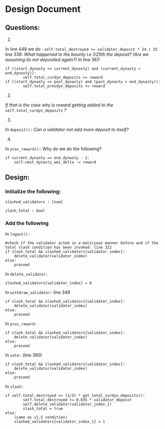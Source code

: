 # Design Document

## Questions:
1)
In line 448 we do : `self.total_destroyed += validator_deposit * 24 / 25`
line 336: *What happened to the bounty i.e 1/25th the deposit? (Are we assuming its not deposited again?)*
In line 367:     

	if ((start_dynasty <= current_dynasty) and (current_dynasty < end_dynasty)):
       		self.total_curdyn_deposits += reward
  	if ((start_dynasty <= past_dynasty) and (past_dynasty < end_dynasty)):
        	self.total_prevdyn_deposits += reward

2)
*If that is the case why is reward getting added to the `self.total_curdyn_deposits` ?*

3)
In `deposit():`
*Can a validator not add more deposit to itself?*

4)
In `proc_reward():`
Why do we do the following? 
    
    if current_dynasty == end_dynasty - 1:
        self.next_dynasty_wei_delta -= reward


## Design:
### Initialize the following: 
	
`slashed_validators : [num]`

`slash_total : bool `	

### Add the following
In `logout(): `

	#check if the validator acted in a malicious manner before and if the total slash condition has been invoked: line 322
	if slash_total && slashed_validators[validator_index]:
		delete_validator(validator_index)
	else:
		proceed 

In `delete_validator:`

	slashed_validators[validator_index] = 0

In `withdraw_validator:` line 349

	if slash_total && slashed_validators[validator_index]:
		delete_validator(validator_index)
	else: 
		proceed 

In `proc_reward:`

	if slash_total && slashed_validators[validator_index]:
		delete_validator(validator_index)
	else: 
		proceed 
		
In `vote:` (line 390)

	if slash_total && slashed_validators[validator_index]:
		delete_validator(validator_index)
	else: 
		proceed 
		
In `slash:` 

	if self.total_destroyed >= (1/3) * get_total_curdyn_deposits():
       		self.total_destroyed += 0.835 * validator_deposit
       		self.delete_validator(validator_index_1)
      		slash_total = true
   	else: 
		(same as v1.5 condition)
		slashed_validators[validator_index_1] = 1


	
